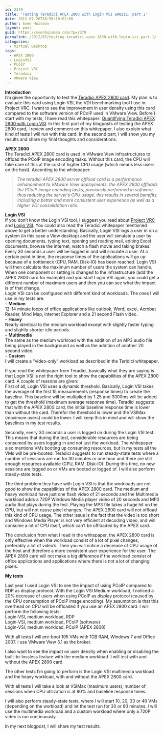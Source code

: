 ```yaml
---
id: 2379
title: 'Testing Teradici APEX 2800 with Login VSI &#8211; part 1'
date: 2012-07-26T16:59:18+02:00
author: Sven Huisman
layout: post
guid: https://svenhuisman.com/?p=2379
permalink: /2012/07/testing-teradici-apex-2800-with-login-vsi-part-1/
categories:
  - Virtual Desktop
tags:
  - APEX 2800
  - LoginVSI
  - PCoIP
  - Project VRC
  - Teradici
  - VMware View
---
```

**Introduction**  
I&#8217;m given the opportunity to test the <a title="APEX 2800" href="https://www.teradici.com/pcoip/pcoip-products/teradici-apex-2800.php" target="_blank">Teradici APEX 2800 card</a>. My plan is to evaluate this card using Login VSI, the VDI benchmarking tool I use in Project VRC. I want to see the improvement in user density using this card compared to the software version of PCoIP used in VMware View. Before I start with my tests, I have read this whitepaper: [Quantifying Teradici APEX 2800 with Login VSI](https://www.arrowecs.co.uk/ArrowECS/media/Main-Library/Virtualisation/Teradici/APEX_EvaluationGuide_LoginVSI.pdf). In this first part of my blogposts of testing the APEX 2800 card, I review and comment on this whitepaper. I also explain what kind of tests I will run with this card. In the second part, I will show you my results and share my final thoughts and considerations.

**APEX 2800**  
The Teradici APEX 2800 card is used in VMware View infrastructures to offload the PCoIP image encoding tasks. Without this card, the CPU will take care of this at the cost of higher CPU usage (which means less users on the host). According to the whitepaper:

> _The teradici APEX 2800 server offload card is a performance enhancement to VMware View deployments. the APEX 2800 offloads the PCoIP image encoding tasks, previously performed in software, thus reducing the server’s CPU usage. this results in several benefits, including a better and more consistent user experience as well as a higher VDI consolidation ratio._<!--more-->

**Login VSI**  
If you don&#8217;t know the Login VSI tool, I suggest you read about <a title="Project VRC" href="https://www.projectvrc.com/" target="_blank">Project VRC</a> and <a title="Login VSI" href="https://www.loginvsi.com/" target="_blank">Login VSI</a>. You could also read the Teradici whitepaper mentioned above to get a better understanding. Basically, Login VSI logs a user in on a system (in this case a View desktop) and the user will simulate a user by opening documents, typing text, opening and reading mail, editing Excel documents, browse the internet, watch a flash movie and taking brakes. Every 30 seconds a user will be logged in and will simulate a user. At a certain point in time, the response times of the applications will go up because of a bottleneck (CPU, RAM, Disk-IO) has been reached. Login VSI will then calculate the maximum number of users the system can handle. When one component or setting is changed to the infrastructure (add the APEX 2800 card for example) and you start Login VSI again, you could get a different number of maximum users and then you can see what the impact is of that change.  
Login VSI can be configured with different kind of workloads. The ones I will use in my tests are:  
&#8211; **Medium**  
12-14 minute loops of office applications like outlook, Word, excel, Acrobat Reader, Mind Map, Internet Explorer and a 21 second Flash video.  
&#8211; **Heavy**  
Nearly identical to the medium workload except with slightly faster typing and slightly shorter idle periods.  
&#8211; **Multimedia**  
The same as the medium workload with the addition of an MP3 audio file being played in the background as well as the addition of another 20 second video.  
&#8211; **Custom**  
I will create a &#8220;video-only&#8221; workload as described in the Teridici whitepaper.

If you read the whitepaper from Teradici, basically what they are saying is that Login VSI is not the right tool to show the capabilities of the APEX 2800 card. A couple of reasons are given:  
First of all, Login VSI uses a dynamic threshold. Basically, Login VSI takes the average of the first 15 measurements (response times) to create the baseline. This baseline will be multiplied by 1.25 and 3000ms will be added to get the threshold (maximum average response time). Teradici suggests that with the APEX 2800 card, the initial baseline response time is lower than without the card. Therefor the threshold is lower and the VSIMax (maximum users) could be lower. I will keep this in mind and will show the baselines in my test results.

Secondly, every 30 seconds a user is logged on during the Login VSI test. This means that during the test, considerable resources are being consumed by users logging in and not just the workload. The whitepaper also mentions VMs booting up consuming resources, but in my tests all the VMs will be pre-booted. Teradici suggests to run steady-state tests where a number of sessions are run for 30 minutes or one hour and there are still enough resources available (CPU, RAM, Disk-IO). During this time, no new sessions are logged on or VMs are booted or logged of. I will also perform steady-state tests.

The third problem they have with Login VSI is that the workloads are not good to show the capabilities of the APEX 2800 card. The medium and heavy workload have just one flash video of 21 seconds and the Multimedia workload adds a 720P Windows Media player video of 20 seconds and MP3 audio that plays during the test. Playing the MP3 file takes a huge hit on the CPU, but will not cause pixel changes. The APEX 2800 card will not offload this kind of CPU usage. The other issue is the fact that the video is too short and Windows Media Player is not very efficient at decoding video, and will consume a lot of CPU itself, which can&#8217;t be offloaded by the APEX card.

The conclusion from what I read in the whitepaper, the APEX 2800 card is only effective when the workload consist of a lot of pixel changes, preferably a lot of video&#8217;s. Then you will notice a decrease of CPU usage of the host and therefore a more consistent user experience for the user. The APEX 2800 card will not make a big difference if the workload consist of office applications and applications where there is not a lot of changing pixels.

**My tests**

Last year I used Login VSI to see the impact of using PCoIP compared to RDP as display protocol. With the Login VSI Medium workload, I noticed a 20% decrease of users when using PCoIP as display protocol (caused by the CPU consumption of PCoIP image encoding). My assumption is that this overhead on CPU will be offloaded if you use an APEX 2800 card. I will perform the following tests:  
Login-VSI, medium workload, RDP  
Login-VSI, medium workload, PCoIP (software)  
Login-VSI, medium workload, PCoIP (APEX 2800)

With all tests I will pre-boot 105 VMs with 1GB RAM, Windows 7 and Office 2007. I use VMware View 5.1 as the broker.

I also want to see the impact on user density when enabling or disabling the built-to-lossless feature with the medium workload. I will test with and without the APEX 2800 card.

The other tests I&#8217;m going to perform is the Login VSI multimedia workload and the heavy workload, with and without the APEX 2800 card.

With all tests I will take a look at VSIMax (maximum users), number of sessions when CPU utilization is at 80% and baseline response times.

I will also perform steady-state tests, where I will start 10, 20, 30 or 40 VMs (depending on the workload) and let the test run for 30 or 60 minutes. I will use the multimedia workload and a custom workload where only a 720P video is run continuously.

In my next blogpost, I will share my test results.